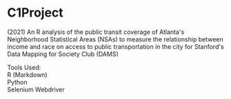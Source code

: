 # C1Project
(2021) An R analysis of the public transit coverage of Atlanta's Neighborhood Statistical Areas (NSAs) to measure the relationship between income and race on access to public transportation in the city for Stanford's Data Mapping for Society Club (DAMS)

Tools Used:  
R (Markdown)  
Python  
Selenium Webdriver  
